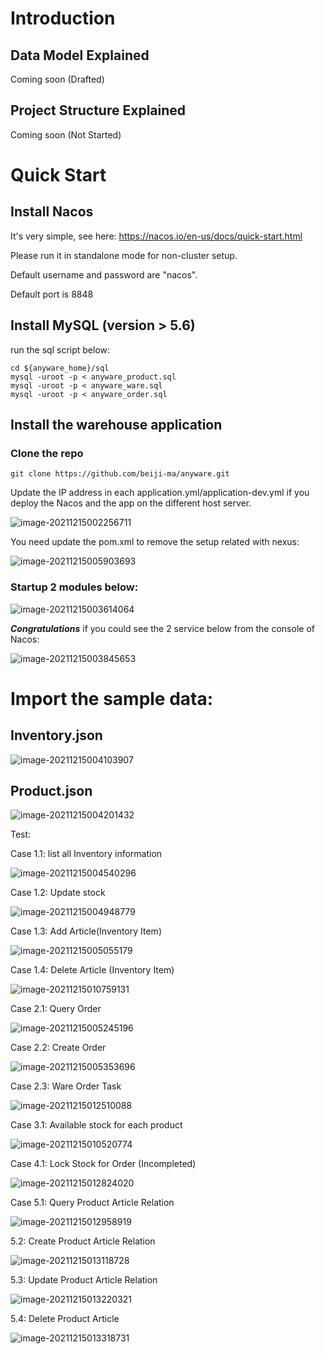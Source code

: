 

# Introduction 



## Data Model Explained

Coming soon (Drafted)

## Project Structure Explained

Coming soon (Not Started)

# **Quick Start**



## Install Nacos

It's very simple, see here: https://nacos.io/en-us/docs/quick-start.html

Please run it in standalone mode for non-cluster setup.

Default username and password are "nacos".

Default port is 8848



## Install MySQL (version > 5.6)

run the sql script below:

```
cd ${anyware_home}/sql
mysql -uroot -p < anyware_product.sql
mysql -uroot -p < anyware_ware.sql
mysql -uroot -p < anyware_order.sql

```



## Install the warehouse application

### Clone the repo

```
git clone https://github.com/beiji-ma/anyware.git
```

Update the IP address in each application.yml/application-dev.yml if you deploy the Nacos and the app on the different host server.

![image-20211215002256711](C:\Users\creator\AppData\Roaming\Typora\typora-user-images\image-20211215002256711.png)

You need update the pom.xml to remove the setup related with nexus:



![image-20211215005903693](C:\Users\creator\AppData\Roaming\Typora\typora-user-images\image-20211215005903693.png)



### Startup 2 modules below:

![image-20211215003614064](C:\Users\creator\AppData\Roaming\Typora\typora-user-images\image-20211215003614064.png)



***Congratulations*** if you could see the 2 service below from the console of Nacos:

![image-20211215003845653](C:\Users\creator\AppData\Roaming\Typora\typora-user-images\image-20211215003845653.png)



# Import the sample data:



## Inventory.json

![image-20211215004103907](C:\Users\creator\AppData\Roaming\Typora\typora-user-images\image-20211215004103907.png)



## Product.json

![image-20211215004201432](C:\Users\creator\AppData\Roaming\Typora\typora-user-images\image-20211215004201432.png)



Test:



Case 1.1: list all Inventory information



![image-20211215004540296](C:\Users\creator\AppData\Roaming\Typora\typora-user-images\image-20211215004540296.png)



Case 1.2: Update stock



![image-20211215004948779](C:\Users\creator\AppData\Roaming\Typora\typora-user-images\image-20211215004948779.png)



Case 1.3: Add Article(Inventory Item)



![image-20211215005055179](C:\Users\creator\AppData\Roaming\Typora\typora-user-images\image-20211215005055179.png)



Case 1.4: Delete Article (Inventory Item)

![image-20211215010759131](C:\Users\creator\AppData\Roaming\Typora\typora-user-images\image-20211215010759131.png)





Case 2.1: Query Order

![image-20211215005245196](C:\Users\creator\AppData\Roaming\Typora\typora-user-images\image-20211215005245196.png)



Case 2.2: Create Order



![image-20211215005353696](C:\Users\creator\AppData\Roaming\Typora\typora-user-images\image-20211215005353696.png)



Case 2.3: Ware Order Task



![image-20211215012510088](C:\Users\creator\AppData\Roaming\Typora\typora-user-images\image-20211215012510088.png)



Case 3.1: Available stock for each product



![image-20211215010520774](C:\Users\creator\AppData\Roaming\Typora\typora-user-images\image-20211215010520774.png)



Case 4.1: Lock Stock for Order (Incompleted)

![image-20211215012824020](C:\Users\creator\AppData\Roaming\Typora\typora-user-images\image-20211215012824020.png)



Case 5.1: Query Product Article Relation

![image-20211215012958919](C:\Users\creator\AppData\Roaming\Typora\typora-user-images\image-20211215012958919.png)



5.2: Create Product Article Relation



![image-20211215013118728](C:\Users\creator\AppData\Roaming\Typora\typora-user-images\image-20211215013118728.png)



5.3: Update Product Article Relation

![image-20211215013220321](C:\Users\creator\AppData\Roaming\Typora\typora-user-images\image-20211215013220321.png)



5.4: Delete Product Article



![image-20211215013318731](C:\Users\creator\AppData\Roaming\Typora\typora-user-images\image-20211215013318731.png)